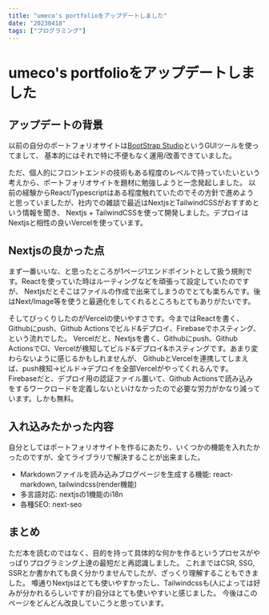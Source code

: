 ```yaml
---
title: "umeco's portfolioをアップデートしました"
date: "20230418"
tags: ["プログラミング"]
---
```


# umeco's portfolioをアップデートしました

## アップデートの背景

以前の自分のポートフォリオサイトは[BootStrap Studio](https://bootstrapstudio.io)というGUIツールを使ってまして、
基本的にはそれで特に不便もなく運用/改善できていました。

ただ、個人的にフロントエンドの技術もある程度のレベルで持っていたいという考えから、ポートフォリオサイトを題材に勉強しようと一念発起しました。
以前の経験からReact/Typescriptはある程度触れていたのでその方針で進めようと思っていましたが、社内での雑談で最近はNextjsとTailwindCSSがおすすめという情報を聞き、
Nextjs + TailwindCSSを使って開発しました。デプロイはNextjsと相性の良いVercelを使っています。

## Nextjsの良かった点

まず一番いいな、と思ったところが1ページ1エンドポイントとして扱う規則です。Reactを使っていた時はルーティングなどを頑張って設定していたのですが、
Nextjsだとそこはファイルの作成で出来てしまうのでとても楽ちんです。後はNext/Image等を使うと最適化をしてくれるところもとてもありがたいです。

そしてびっくりしたのがVercelの使いやすさです。今まではReactを書く、Githubにpush、Github Actionsでビルド&デプロイ、Firebaseでホスティング、という流れでした。
Vercelだと、Nextjsを書く、Githubにpush、Github ActionsでCI、Vercelが検知してビルド&デプロイ&ホスティングです。あまり変わらないように感じるかもしれませんが、
GithubとVercelを連携してしまえば、push検知->ビルド->デプロイを全部Vercelがやってくれるんです。Firebaseだと、デプロイ用の認証ファイル置いて、Github Actionsで読み込み
をするワークロードを定義しないといけなかったので必要な労力がかなり減っています。しかも無料。

## 入れ込みたかった内容

自分としてはポートフォリオサイトを作るにあたり、いくつかの機能を入れたかったのですが、全てライブラリで解決することが出来ました。
* Markdownファイルを読み込みブログページを生成する機能: react-markdown, tailwindcss(render機能)
* 多言語対応: nextjsの1機能のi18n
* 各種SEO: next-seo

## まとめ

ただ本を読むのではなく、目的を持って具体的な何かを作るというプロセスがやっぱりプログラミング上達の最短だと再認識しました。
これまではCSR, SSG, SSRとか書かれても良く分かりませんでしたが、ざっくり理解することもできました。
噂通りNextjsはとても使いやすかったし、Tailwindcssも(人によっては好みが分かれるらしいですが)自分はとても使いやすいと感じました。
今後はこのページをどんどん改良していこうと思っています。
